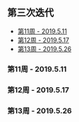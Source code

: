 ## 第三次迭代

- [第11周 - 2019.5.11](#11)
- [第12周 - 2019.5.17](#12)
- [第13周 - 2019.5.26](#13)

### <span id="11">第11周 - 2019.5.11</span>

### <span id="12">第12周 - 2019.5.17</span>

### <span id="13">第13周 - 2019.5.26</span>

